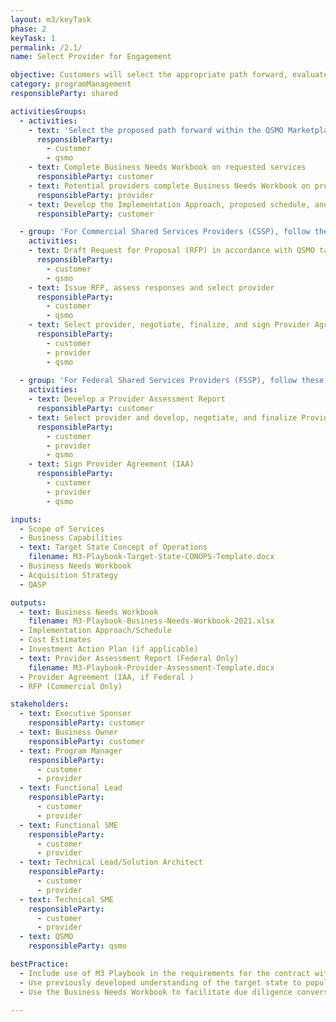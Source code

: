 ```yaml
---
layout: m3/keyTask
phase: 2
keyTask: 1
permalink: /2.1/
name: Select Provider for Engagement

objective: Customers will select the appropriate path forward, evaluate the capabilities of potential providers, and providers will help determine the fit of a potential customer-provider engagement.
category: programManagement
responsibleParty: shared

activitiesGroups:
  - activities:
    - text: 'Select the proposed path forward within the QSMO Marketplace. Exception: If no marketplace exists or marketplace solutions do not meet the need, proceed to <a href="https://ussm.gsa.gov/assets/files/Investment-Planning-Guidance-March%202021.pdf">Step 2: Investment Action Plan (IAP)</a> in the Investment Planning Guidance'
      responsibleParty:
        - customer
        - qsmo
    - text: Complete Business Needs Workbook on requested services
      responsibleParty: customer
    - text: Potential providers complete Business Needs Workbook on provided services if not already captured in the QSMO Marketplace
      responsibleParty: provider
    - text: Develop the Implementation Approach, proposed schedule, and cost estimate
      responsibleParty: customer

  - group: 'For Commercial Shared Services Providers (CSSP), follow these additional steps:'
    activities:
    - text: Draft Request for Proposal (RFP) in accordance with QSMO task order review guidance for M3 Phase 3 with optional tasks for M3 Phases 4 and 5, and review with QSMO prior to releasing for commercial providers to respond
      responsibleParty:
        - customer
        - qsmo
    - text: Issue RFP, assess responses and select provider
      responsibleParty:
        - customer
        - qsmo
    - text: Select provider, negotiate, finalize, and sign Provider Agreement
      responsibleParty:
        - customer
        - provider
        - qsmo
      
  - group: 'For Federal Shared Services Providers (FSSP), follow these additional steps:'
    activities:
    - text: Develop a Provider Assessment Report
      responsibleParty: customer
    - text: Select provider and develop, negotiate, and finalize Provider Agreement (Interagency Agreement [IAA])
      responsibleParty:
        - customer
        - provider
        - qsmo
    - text: Sign Provider Agreement (IAA)
      responsibleParty:
        - customer
        - provider
        - qsmo

inputs:
  - Scope of Services 
  - Business Capabilities
  - text: Target State Concept of Operations
    filename: M3-Playbook-Target-State-CONOPS-Template.docx
  - Business Needs Workbook
  - Acquisition Strategy 
  - QASP

outputs:
  - text: Business Needs Workbook
    filename: M3-Playbook-Business-Needs-Workbook-2021.xlsx
  - Implementation Approach/Schedule
  - Cost Estimates
  - Investment Action Plan (if applicable)
  - text: Provider Assessment Report (Federal Only)
    filename: M3-Playbook-Provider-Assessment-Template.docx
  - Provider Agreement (IAA, if Federal )
  - RFP (Commercial Only)

stakeholders:
  - text: Executive Sponsor
    responsibleParty: customer
  - text: Business Owner
    responsibleParty: customer
  - text: Program Manager
    responsibleParty:
      - customer
      - provider
  - text: Functional Lead
    responsibleParty:
      - customer
      - provider
  - text: Functional SME
    responsibleParty:
      - customer
      - provider
  - text: Technical Lead/Solution Architect
    responsibleParty:
      - customer
      - provider
  - text: Technical SME
    responsibleParty:
      - customer
      - provider
  - text: QSMO
    responsibleParty: qsmo

bestPractice:
  - Include use of M3 Playbook in the requirements for the contract with the provider and support contractors in managing project risks
  - Use previously developed understanding of the target state to populate the Business Needs Workbook 
  - Use the Business Needs Workbook to facilitate due diligence conversations on the provider’s ability to satisfy those the <a href="https://www.ussm.gov/fibf/">Federal Integrated Business Framework (FIBF)</a> common requirements on which the customer’s environment is based

---
```

